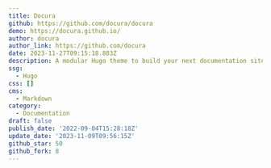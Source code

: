 ```yaml
---
title: Docura
github: https://github.com/docura/docura
demo: https://docura.github.io/
author: docura
author_link: https://github.com/docura
date: 2023-11-27T09:15:18.883Z
description: A modular Hugo theme to build your next documentation site
ssg:
  - Hugo
css: []
cms:
  - Markdown
category:
  - Documentation
draft: false
publish_date: '2022-09-04T15:28:18Z'
update_date: '2023-11-09T09:56:15Z'
github_star: 50
github_fork: 8
---
```

